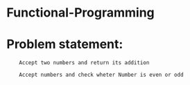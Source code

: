 # Functional-Programming

# Problem statement:
        Accept two numbers and return its addition

        Accept numbers and check wheter Number is even or odd
